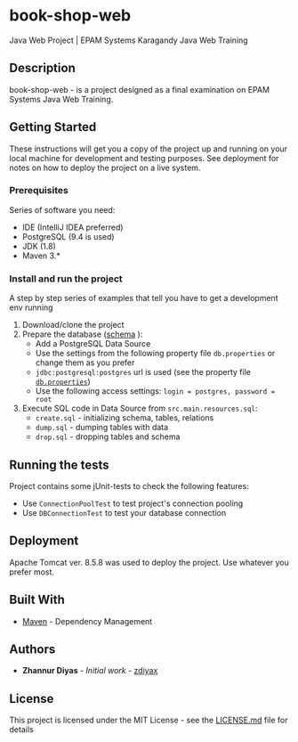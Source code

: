 # book-shop-web

Java Web Project | EPAM Systems Karagandy Java Web Training

## Description

book-shop-web - is a project designed as a final examination on EPAM Systems Java Web Training. 

## Getting Started

These instructions will get you a copy of the project up and running on your local machine for development and testing purposes. See deployment for notes on how to deploy the project on a live system.

### Prerequisites

Series of software you need:
* IDE (IntelliJ IDEA preferred)
* PostgreSQL (9.4 is used)
* JDK (1.8)
* Maven 3.*

### Install and run the project

A step by step series of examples that tell you have to get a development env running

1. Download/clone the project
2. Prepare the database ([schema](http://dbdesigner.net/designer/schema/61369) ):
    * Add a PostgreSQL Data Source 
    * Use the settings from the following property file `db.properties` or change them as you prefer
    * `jdbc:postgresql:postgres` url is used (see the property file [`db.properties`](https://github.com/zdiyax/book-shop-web/blob/master/src/main/resources/db.properties))
    * Use the following access settings: `login = postgres, password = root`
3. Execute SQL code in Data Source from `src.main.resources.sql`:
    * `create.sql` - initializing schema, tables, relations
    * `dump.sql` - dumping tables with data
    * `drop.sql` - dropping tables and schema

## Running the tests

Project contains some jUnit-tests to check the following features:
* Use `ConnectionPoolTest` to test project's connection pooling
* Use `DBConnectionTest` to test your database connection


## Deployment

Apache Tomcat ver. 8.5.8 was used to deploy the project. Use whatever you prefer most.

## Built With

* [Maven](https://maven.apache.org/) - Dependency Management


## Authors

* **Zhannur Diyas** - *Initial work* - [zdiyax](https://github.com/zdiyax)


## License

This project is licensed under the MIT License - see the [LICENSE.md](https://github.com/zdiyax/book-shop-web/blob/master/LICENSE.md) file for details

